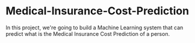 # Medical-Insurance-Cost-Prediction
In this project, we're going to build a Machine Learning system that can predict what is the Medical Insurance Cost Prediction of a person.
